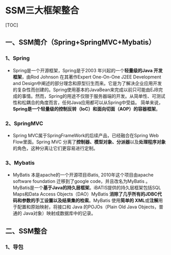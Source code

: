# SSM三大框架整合

[TOC]

## 一、SSM简介（Spring+SpringMVC+Mybatis）

### 1、Spring

*  Spring是一个开源框架，Spring是于2003 年兴起的一个**轻量级的Java 开发框架**，由Rod Johnson 在其著作Expert One-On-One J2EE Development and Design中阐述的部分理念和原型衍生而来。它是为了解决企业应用开发的复杂性而创建的。Spring使用基本的JavaBean来完成以前只可能由EJB完成的事情。然而，Spring的用途不仅限于服务器端的开发。从简单性、可测试性和松耦合的角度而言，任何Java应用都可以从Spring中受益。 简单来说，**Spring是一个轻量级的控制反转（IoC）和面向切面（AOP）的容器框架**。

### 2、SpringMVC

*  Spring MVC属于SpringFrameWork的后续产品，已经融合在Spring Web Flow里面。Spring MVC 分离了**控制器、模型对象、分派器**以及**处理程序对象**的角色，这种分离让它们更容易进行定制。

### 3、Mybatis

* MyBatis 本是apache的一个开源项目iBatis, 2010年这个项目由apache software foundation 迁移到了google code，并且改名为MyBatis 。MyBatis是一个**基于Java的持久层框架**。iBATIS提供的持久层框架包括SQL Maps和Data Access Objects（DAO）MyBatis **消除了几乎所有的JDBC代码和参数的手工设置以及结果集的检索**。MyBatis 使用**简单的 XML**或**注解**用于配置和原始映射，将接口和 Java 的POJOs（Plain Old Java Objects，普通的 Java对象）映射成数据库中的记录。

## 二、SSM整合

### 1、导包

